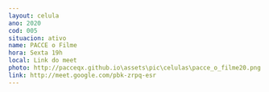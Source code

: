 ```yaml
---
layout: celula
ano: 2020
cod: 005
situacion: ativo
name: PACCE o Filme
hora: Sexta 19h
local: Link do meet
photo: http://pacceqx.github.io\assets\pic\celulas\pacce_o_filme20.png
link: http://meet.google.com/pbk-zrpq-esr
---
```


